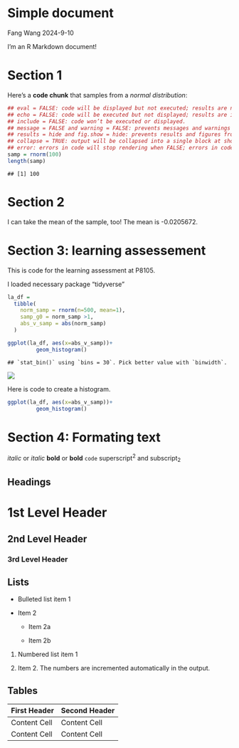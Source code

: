 Simple document
================
Fang Wang
2024-9-10

I’m an R Markdown document!

# Section 1

Here’s a **code chunk** that samples from a *normal distribution*:

``` r
## eval = FALSE: code will be displayed but not executed; results are not included.
## echo = FALSE: code will be executed but not displayed; results are included.
## include = FALSE: code won’t be executed or displayed.
## message = FALSE and warning = FALSE: prevents messages and warnings from being displayed.
## results = hide and fig.show = hide: prevents results and figures from being shown, respectively.
## collapse = TRUE: output will be collapsed into a single block at shown at the end of the chunk.
## error: errors in code will stop rendering when FALSE; errors in code will be printed in the doc when TRUE. The default is FALSE and you should almost never change it. 
samp = rnorm(100)
length(samp)
```

    ## [1] 100

# Section 2

I can take the mean of the sample, too! The mean is -0.0205672.

# Section 3: learning assessement

This is code for the learning assessment at P8105.

I loaded necessary package “tidyverse”

``` r
la_df =
  tibble(
    norm_samp = rnorm(n=500, mean=1),
    samp_g0 = norm_samp >1,
    abs_v_samp = abs(norm_samp)
  )

ggplot(la_df, aes(x=abs_v_samp))+
         geom_histogram()
```

    ## `stat_bin()` using `bins = 30`. Pick better value with `binwidth`.

![](template_files/figure-gfm/learning%20assessment-1.png)<!-- -->

Here is code to create a histogram.

``` r
ggplot(la_df, aes(x=abs_v_samp))+
         geom_histogram()
```

# Section 4: Formating text

*italic* or *italic* **bold** or **bold** `code` superscript<sup>2</sup>
and subscript<sub>2</sub>

## Headings

# 1st Level Header

## 2nd Level Header

### 3rd Level Header

## Lists

- Bulleted list item 1

- Item 2

  - Item 2a

  - Item 2b

1.  Numbered list item 1

2.  Item 2. The numbers are incremented automatically in the output.

## Tables

| First Header | Second Header |
|--------------|---------------|
| Content Cell | Content Cell  |
| Content Cell | Content Cell  |
